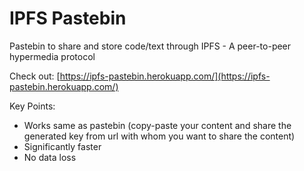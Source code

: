 # IPFS Pastebin

Pastebin to share and store code/text through IPFS - A peer-to-peer hypermedia protocol

Check out: [https://ipfs-pastebin.herokuapp.com/](https://ipfs-pastebin.herokuapp.com/)

Key Points:
- Works same as pastebin (copy-paste your content and share the generated key from url with whom you want to share the content)
- Significantly faster
- No data loss
